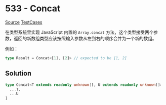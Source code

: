 # 533 - Concat

[Source](https://github.com/lybenson/ts-checker/blob/master/src/533-easy-concat/template.ts) [TestCases]((https://github.com/lybenson/ts-checker/blob/master/src/533-easy-concat/test-cases.ts))

在类型系统里实现 JavaScript 内置的 `Array.concat` 方法，这个类型接受两个参数，返回的新数组类型应该按照输入参数从左到右的顺序合并为一个新的数组。

例如：

```ts
type Result = Concat<[1], [2]> // expected to be [1, 2]
```

## Solution

```ts
type Concat<T extends readonly unknown[], U extends readonly unknown[]> = [
  ...T,
  ...U
]
```
